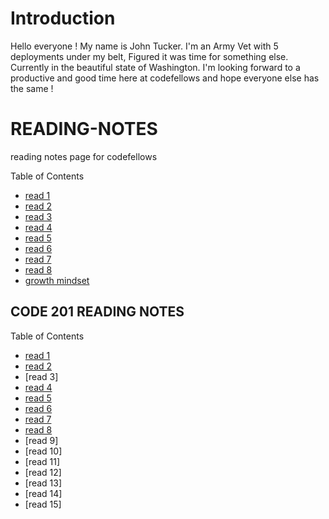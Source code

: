 # Introduction
Hello everyone ! My name is John Tucker. I'm an Army Vet with 5 deployments under my belt, Figured it was time for something else. Currently in the beautiful state of Washington. I'm looking forward to a productive and good time here at codefellows and hope everyone else has the same !


# READING-NOTES
reading notes page for codefellows

Table of Contents

* [read 1](markdown.md)
* [read 2](coders_comp.md)
* [read 3](rev_cloud.md)
* [read 4](html.md)
* [read 5](css.md)
* [read 6](java.md)
* [read 7](pjava.md)
* [read 8](opersloops.md)
* [growth mindset](growthm.md)

## CODE 201 READING NOTES

Table of Contents

* [read 1](Class-01.md)
* [read 2](Class-02.md)
* [read 3]
* [read 4](Class-04.md)
* [read 5](class-05.md)
* [read 6](Class-06.md)
* [read 7](Class-07.md)
* [read 8](Class-08.md)
* [read 9]
* [read 10]
* [read 11]
* [read 12]
* [read 13]
* [read 14]
* [read 15]





